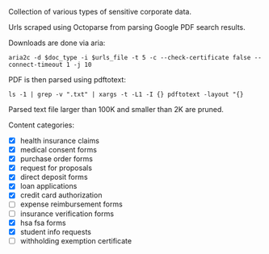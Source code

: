 Collection of various types of sensitive corporate data.

Urls scraped using Octoparse from parsing Google PDF search results.

Downloads are done via aria:

`aria2c -d $doc_type -i $urls_file -t 5 -c --check-certificate false --connect-timeout 1 -j 10`

PDF is then parsed using pdftotext:

`ls -1 | grep -v ".txt" | xargs -t -L1 -I {} pdftotext -layout "{}`

Parsed text file larger than 100K and smaller than 2K are pruned.


Content categories:

- [x] health insurance claims
- [x] medical consent forms
- [x] purchase order forms
- [x] request for proposals
- [x] direct deposit forms
- [x] loan applications
- [x] credit card authorization
- [ ] expense reimbursement forms
- [ ] insurance verification forms
- [x] hsa fsa forms
- [x] student info requests
- [ ] withholding exemption certificate
